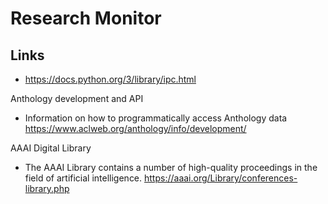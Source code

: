 # Research Monitor



## Links

- https://docs.python.org/3/library/ipc.html

Anthology development and API
- Information on how to programmatically access Anthology data https://www.aclweb.org/anthology/info/development/

AAAI Digital Library
- The AAAI Library contains a number of high-quality proceedings in the field of artificial intelligence. https://aaai.org/Library/conferences-library.php 
